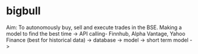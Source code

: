 # bigbull
Aim: To autonomously buy, sell and execute trades in the BSE. Making a model to find the best time
-> API calling- Finnhub, Alpha Vantage, Yahoo Finance (best for historical data)
-> database
-> model
-> short term model
-> 
